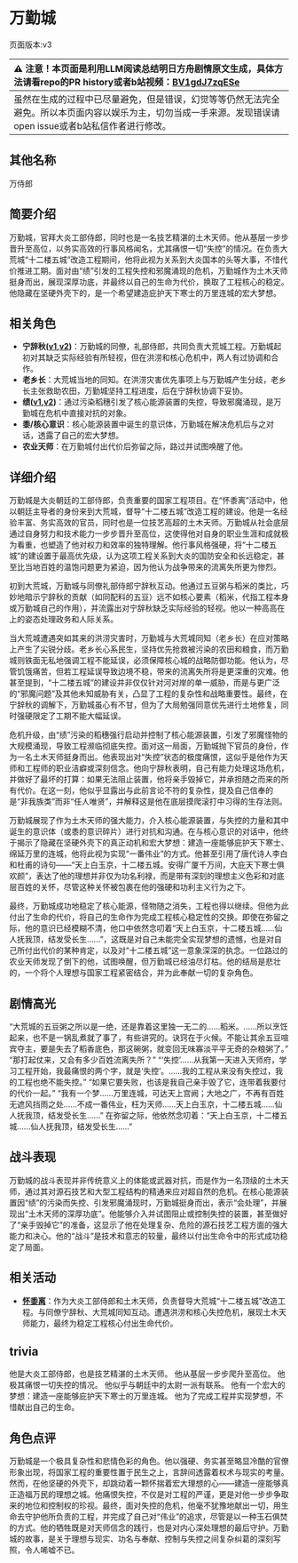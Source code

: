 # 万勤城
页面版本:v3
 

| :warning: 注意！本页面是利用LLM阅读总结明日方舟剧情原文生成，具体方法请看repo的PR history或者b站视频：[BV1gdJ7zqESe](https://www.bilibili.com/video/BV1gdJ7zqESe/)         |
|:----------------------------|
| 虽然在生成的过程中已尽量避免，但是错误，幻觉等等仍然无法完全避免。所以本页面内容以娱乐为主，切勿当成一手来源。发现错误请open issue或者b站私信作者进行修改。|



## 其他名称
万侍郎
## 简要介绍
万勤城，官拜大炎工部侍郎，同时也是一名技艺精湛的土木天师。他从基层一步步晋升至高位，以务实高效的行事风格闻名，尤其痛恨一切“失控”的情况。在负责大荒城“十二楼五城”改造工程期间，他将此视为关系到大炎国本的头等大事，不惜代价推进工期。面对由“绩”引发的工程失控和邪魔涌现的危机，万勤城作为土木天师挺身而出，展现深厚功底，并最终以自己的生命为代价，换取了工程核心的稳定。他隐藏在坚硬外壳下的，是一个希望建造庇护天下寒士的万里连城的宏大梦想。
## 相关角色
-   **宁辞秋([v1](../chars/extended_char_ning_ci_qiu.md),[v2](extended_char_ning_ci_qiu.md))**：万勤城的同僚，礼部侍郎，共同负责大荒城工程。万勤城起初对其缺乏实际经验有所轻视，但在洪涝和核心危机中，两人有过协调和合作。
-   **老乡长**：大荒城当地的同知。在洪涝灾害优先事项上与万勤城产生分歧，老乡长主张救助农田，万勤城坚持工程进度，后在宁辞秋协调下妥协。
-   **绩([v1](../chars/extended_char_ji.md),[v2](extended_char_ji.md))**：通过污染稻穗引发了核心能源装置的失控，导致邪魔涌现，是万勤城在危机中直接对抗的对象。
-   **黍/核心意识**：核心能源装置中诞生的意识体，万勤城在解决危机后与之对话，透露了自己的宏大梦想。
-   **农业天师**：在万勤城付出代价后弥留之际，路过并试图唤醒了他。
## 详细介绍
万勤城是大炎朝廷的工部侍郎，负责重要的国家工程项目。在“怀黍离”活动中，他以朝廷主导者的身份来到大荒城，督导“十二楼五城”改造工程的建设。他是一名经验丰富、务实高效的官员，同时也是一位技艺高超的土木天师。万勤城从社会底层通过自身努力和技术能力一步步晋升至高位，这使得他对自身的职业生涯和成就极为看重，也塑造了他对权力和效率的独特理解。他行事风格强硬，将“十二楼五城”的建设置于最高优先级，认为这项工程关系到大炎的国防安全和长远稳定，甚至比当地百姓的温饱问题更为紧迫，因为他认为战争带来的流离失所更为惨烈。

初到大荒城，万勤城与同僚礼部侍郎宁辞秋互动。他通过五豆粥与稻米的类比，巧妙地暗示宁辞秋的贡献（如同配料的五豆）远不如核心要素（稻米，代指工程本身或万勤城自己的作用），并流露出对宁辞秋缺乏实际经验的轻视。他以一种高高在上的姿态处理政务和人际关系。

当大荒城遭遇突如其来的洪涝灾害时，万勤城与大荒城同知（老乡长）在应对策略上产生了尖锐分歧。老乡长心系民生，坚持优先抢救被污染的农田和粮食，而万勤城则铁面无私地强调工程不能延误，必须保障核心城的战略防御功能。他认为，尽管饥饿痛苦，但若工程延误导致边境不稳，带来的流离失所将是更深重的灾难。他甚至提到，“十二楼五城”的建设并非仅仅针对河对岸的单一威胁，而是与更广泛的“邪魔问题”及其他未知威胁有关，凸显了工程的复杂性和战略重要性。最终，在宁辞秋的调解下，万勤城虽心有不甘，但为了大局勉强同意优先进行土地修复，同时强硬限定了工期不能大幅延误。

危机升级，由“绩”污染的稻穗强行启动并控制了核心能源装置，引发了邪魔怪物的大规模涌现，导致工程濒临彻底失控。面对这一局面，万勤城抛下官员的身份，作为一名土木天师挺身而出。他表现出对“失控”状态的极度痛恨，这似乎是他作为天师和工程师的职业洁癖或深刻信念。他向宁辞秋表明，自己有能力处理这场危机，并做好了最坏的打算：如果无法阻止装置，他将亲手毁掉它，并承担随之而来的所有代价。在这一刻，他似乎显露出与此前言论不符的复杂性，提及自己信奉的是“非我族类”而非“任人唯贤”，并解释这是他在底层摸爬滚打中习得的生存法则。

万勤城展现了作为土木天师的强大能力，介入核心能源装置，与失控的力量和其中诞生的意识体（或黍的意识碎片）进行对抗和沟通。在与核心意识的对话中，他终于揭示了隐藏在坚硬外壳下的真正动机和宏大梦想：建造一座能够庇护天下寒士、绵延万里的连城，他将此视为实现“一番伟业”的方式。他甚至引用了唐代诗人李白和杜甫的诗句——“天上白玉京，十二楼五城。安得广厦千万间，大庇天下寒士俱欢颜”，表达了他的理想并非仅为功名利禄，而是带有深刻的理想主义色彩和对底层百姓的关怀，尽管这种关怀被包裹在他的强硬和功利主义行为之下。

最终，万勤城成功地稳定了核心能源，怪物随之消失，工程也得以继续。但他为此付出了生命的代价，将自己的生命作为完成工程核心稳定性的交换。即使在弥留之际，他的意识已经模糊不清，他口中依然念叨着“天上白玉京，十二楼五城......仙人抚我顶，结发受长生......”，这既是对自己未能完全实现梦想的遗憾，也是对自己所付出代价的某种肯定，以及对“十二楼五城”这一意象深深的执念。一位路过的农业天师发现了倒下的他，试图唤醒，但万勤城已经油尽灯枯。他的结局是悲壮的，一个将个人理想与国家工程紧密结合，并为此奉献一切的复杂角色。
## 剧情高光
“大荒城的五豆粥之所以是一绝，还是靠着这里独一无二的......稻米。......所以烹饪起来，也不是一锅乱煮就了事了，有些讲究的。诀窍在于火候。不能让其余五豆喧宾夺主，要是失去了稻香底色，那这碗粥，就变回无味寡淡平平无奇的杂粮粥了。”
“那打起仗来，又会有多少百姓流离失所？”
“‘失控’......从我第一天进入天师府，学习工程开始，我最痛恨的两个字，就是‘失控’。......我的工程从来没有失控过，我的工程也绝不能失控。”
“如果它要失败，也该是我自己亲手毁了它，连带着我要付的代价一起。”
“我有一个梦......万里连城，可达天上宫阙；大地之广，不再有百姓无遮风挡雨之处......不成一番伟业，枉为天师......天上白玉京，十二楼五城......仙人抚我顶，结发受长生......”
在弥留之际，他依然念叨着：“天上白玉京，十二楼五城......仙人抚我顶，结发受长生......”
## 战斗表现
万勤城的战斗表现并非传统意义上的体能或武器对抗，而是作为一名顶级的土木天师，通过其对源石技艺和大型工程结构的精通来应对超自然的危机。在核心能源装置因“绩”的污染而失控、引发邪魔涌现时，万勤城挺身而出，表示“会处理”，并展现出“土木天师的深厚功底”。他能够介入并试图阻止或控制失控的装置，甚至做好了“亲手毁掉它”的准备，这显示了他在处理复杂、危险的源石技艺工程方面的强大能力和决心。他的“战斗”是技术和意志的较量，最终以付出生命令中的形式成功稳定了局面。
## 相关活动
-   **[怀黍离](../stories/act31side.md)**：作为大炎工部侍郎和土木天师，负责督导大荒城“十二楼五城”改造工程。与同僚宁辞秋、大荒城同知互动。遭遇洪涝和核心失控危机，展现土木天师能力，最终为稳定工程核心付出生命代价。
## trivia
他是大炎工部侍郎，也是技艺精湛的土木天师。
他从基层一步步爬升至高位。
他极其痛恨一切失控的情况。
他似乎与朝廷中的太尉一派有联系。
他有一个宏大的梦想：建造一座能够庇护天下寒士的万里连城。
他为了完成工程并实现梦想，不惜献出自己的生命。
## 角色点评
万勤城是一个极具复杂性和悲情色彩的角色。他以强硬、务实甚至略显冷酷的官僚形象出现，将国家工程的重要性置于民生之上，言辞间透露着权术与现实的考量。然而，在他坚硬的外壳下，却跳动着一颗怀揣着宏大理想的心——建造一座能够真正造福万民的理想之城。他痛恨失控，不仅是对工程的严谨，更是对他一步步争取来的地位和控制权的珍视。最终，面对失控的危机，他毫不犹豫地献出一切，用生命去守护他所负责的工程，并完成了自己对“伟业”的追求，尽管是以一种玉石俱焚的方式。他的牺牲既是对天师信念的践行，也是对内心深处理想的最后守护。万勤城的故事，是关于理想与现实、功名与奉献、控制与失控之间复杂纠葛的深刻写照，令人唏嘘不已。